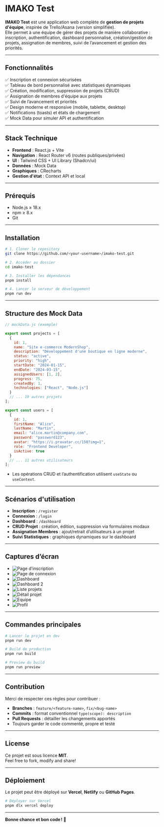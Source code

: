 
# IMAKO Test

**IMAKO Test** est une application web complète de **gestion de projets d'équipe**, inspirée de Trello/Asana (version simplifiée).  
Elle permet à une équipe de gérer des projets de manière collaborative : inscription, authentification, dashboard personnalisé, création/gestion de projets, assignation de membres, suivi de l’avancement et gestion des priorités.

---

## Fonctionnalités

✅ Inscription et connexion sécurisées  
✅ Tableau de bord personnalisé avec statistiques dynamiques  
✅ Création, modification, suppression de projets (CRUD)  
✅ Assignation de membres d'équipe aux projets  
✅ Suivi de l’avancement et priorités  
✅ Design moderne et responsive (mobile, tablette, desktop)  
✅ Notifications (toasts) et états de chargement  
✅ Mock Data pour simuler API et authentification

---

## Stack Technique

- **Frontend** : React.js + Vite
- **Navigation** : React Router v6 (routes publiques/privées)  
- **UI** : Tailwind CSS + UI Library (Shadcn/ui)  
- **Données** : Mock Data  
- **Graphiques** : CRecharts
- **Gestion d'état** : Context API et local

---

## Prérequis

- Node.js ≥ 18.x
- npm ≥ 8.x
- Git

---

## Installation

```bash
# 1. Cloner le repository
git clone https://github.com/<your-username>/imako-test.git

# 2. Accéder au dossier
cd imako-test

# 3. Installer les dépendances
pnpm install

# 4. Lancer le serveur de développement
pnpm run dev
```

---

## Structure des Mock Data

```javascript
// mockData.js (exemple)

export const projects = [
  {
    id: 1,
    name: "Site e-commerce ModernShop",
    description: "Développement d'une boutique en ligne moderne",
    status: "active",
    priority: "high",
    startDate: "2024-01-15",
    endDate: "2024-03-15",
    assignedUsers: [1, 2],
    progress: 75,
    createdBy: 1,
    technologies: ["React", "Node.js"]
  }
  // ... 19 autres projets
];

export const users = [
  {
    id: 1,
    firstName: "Alice",
    lastName: "Martin",
    email: "alice.martin@company.com",
    password: "password123",
    avatar: "https://i.pravatar.cc/150?img=1",
    role: "Frontend Developer",
    isActive: true
  }
  // ... 11 autres utilisateurs
];
```

- Les opérations CRUD et l’authentification utilisent `useState` ou `useContext`.

---

## Scénarios d'utilisation

- **Inscription** : `/register`  
- **Connexion** : `/login`  
- **Dashboard** : `/dashboard`  
- **CRUD Projet** : création, édition, suppression via formulaires modaux  
- **Assignation Membres** : ajout/retrait d’utilisateurs à un projet  
- **Suivi Statistiques** : graphiques dynamiques sur le dashboard

---

## Captures d’écran

- ![Page d’inscription](./screenshots/register.png)
- ![Page de connexion](./screenshots/login.png)
- ![Dashboard](./screenshots/dashboard1.jpeg)
- ![Dashboard 2](./screenshots/dashboard2.png)
- ![Liste projets](./screenshots/projects-list.jpeg)
- ![Détail projet](./screenshots/project-detail.png)
- ![Equipe](./screenshots/teams.jpeg)
- ![Profil](./screenshots/user-profile.jpeg)

---

## Commandes principales

```bash
# Lancer le projet en dev
pnpm run dev

# Build de production
pnpm run build

# Preview du build
pnpm run preview
```

---

## Contribution

Merci de respecter ces règles pour contribuer :

- **Branches** : `feature/<feature-name>`, `fix/<bug-name>`  
- **Commits** : format conventionnel `type(scope): description`  
- **Pull Requests** : détailler les changements apportés  
- Toujours garder le code commenté, propre et testé

---

## License

Ce projet est sous licence **MIT**.  
Feel free to fork, modify and share!

---

## Déploiement

Le projet peut être déployé sur **Vercel**, **Netlify** ou **GitHub Pages**.

```bash
# Déployer sur Vercel
pnpm dlx vercel deploy
```

---


**Bonne chance et bon code ! 🚀**
